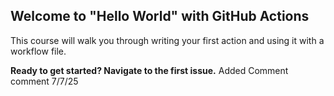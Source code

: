 ## Welcome to "Hello World" with GitHub Actions

This course will walk you through writing your first action and using it with a workflow file. 

**Ready to get started? Navigate to the first issue.**
Added Comment comment 7/7/25

